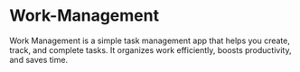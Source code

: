 # Work-Management
Work Management is a simple task management app that helps you create, track, and complete tasks. It organizes work efficiently, boosts productivity, and saves time.

<!-- git add <dia chi cua file can up> -->
<!-- git commit -m "dien message o day" -->
<!-- git push -->

<!-- Trong truong hop da up len repo nhung khong xoa thu cong duoc -->
<!-- git rm <ten file can xoa> -->
<!-- git status -->
<!-- git commit -m "..." -->
<!-- git push -->